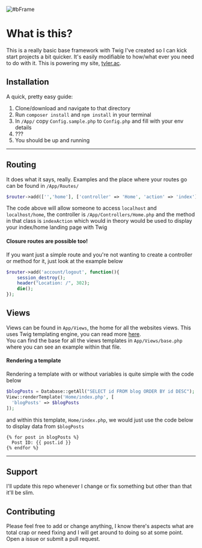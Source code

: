 ![#bFrame](https://i.imgur.com/LUheEDD.png)
# What is this?
This is a really basic base framework with Twig I've created so I can kick start projects a bit quicker.
It's easily modifiable to how/what ever you need to do with it.
This is powering my site, [tyler.ac](https://tyler.ac).

## Installation
A quick, pretty easy guide:
1. Clone/download and navigate to that directory
2. Run `composer install` and `npm install` in your terminal
3. In `/App/` copy `Config.sample.php` to `Config.php` and fill with your env details
4. ???
5. You should be up and running

-----
## Routing
It does what it says, really. Examples and the place where your routes go can be found in `/App/Routes/`  
```php
$router->add(['','home'], ['controller' => 'Home', 'action' => 'index']);
```
The code above will allow someone to access `localhost` and `localhost/home`, the controller is `/App/Controllers/Home.php` and the method in that class is `indexAction` which would in theory would be used to display your index/home landing page with Twig  

#### Closure routes are possible too!
If you want just a simple route and you're not wanting to create a controller or method for it, just look at the example below
```php
$router->add('account/logout', function(){
    session_destroy();
    header("Location: /", 302);
    die();
});
```

## Views
Views can be found in `App/Views`, the home for all the websites views. This uses Twig templating engine, you can read more [here](https://twig.symfony.com/).  
You can find the base for all the views templates in `App/Views/base.php` where you can see an example within that file.

#### Rendering a template
Rendering a template with or without variables is quite simple with the code below
```php
$blogPosts = Database::getAll("SELECT id FROM blog ORDER BY id DESC");
View::renderTemplate('Home/index.php', [
  'blogPosts' => $blogPosts
]);
```
and within this template, `Home/index.php`, we would just use the code below to display data from `$blogPosts`
```twig
{% for post in blogPosts %}
  Post ID: {{ post.id }}
{% endfor %}
```

-----

## Support
I'll update this repo whenever I change or fix something but other than that it'll be slim.

## Contributing
Please feel free to add or change anything, I know there's aspects what are total crap or need fixing and I will get around to doing so at some point.
Open a issue or submit a pull request.